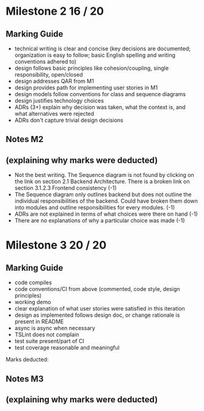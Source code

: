 # Milestone 2   16 / 20

## Marking Guide

- technical writing is clear and concise (key decisions are documented; organization is easy to follow; basic English spelling and writing conventions adhered to)
- design follows basic principles like cohesion/coupling, single responsibility, open/closed
- design addresses QAR from M1
- design provides path for implementing user stories in M1
- design models follow conventions for class and sequence diagrams
- design justifies technology choices
- ADRs (3+) explain why decision was taken, what the context is, and what alternatives were rejected
- ADRs don't capture trivial design decisions

## Notes M2

(explaining why marks were deducted)
-----

- Not the best writing. The Sequence diagram is not found by clicking on the link on section 2.1 Backend Architecture. There is a broken link on section 3.1.2.3 Frontend consistency (-1)
- The Sequence diagram only outlines backend but does not outline the individual responsibilities of the backend. Could have broken them down into modules and outline responsibilities for every modules. (-1)
- ADRs are not explained in terms of what choices were there on hand (-1)
- There are no explanations of why a particular choice was made (-1)

# Milestone 3   20 / 20

## Marking Guide

- code compiles
- code conventions/CI from above (commented, code style, design principles)
- working demo
- clear explanation of what user stories were satisfied in this iteration
- design as implemented follows design doc, or change rationale is present in README
- async is async when necessary
- TSLint does not complain
- test suite present/part of CI
- test coverage reasonable and meaningful

Marks deducted:


## Notes M3

(explaining why marks were deducted)
-----
